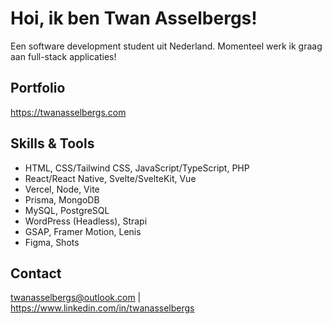 # Hoi, ik ben Twan Asselbergs!


Een software development student uit Nederland. Momenteel werk ik graag aan full-stack applicaties!


## Portfolio

https://twanasselbergs.com


## Skills & Tools
- HTML, CSS/Tailwind CSS, JavaScript/TypeScript, PHP
- React/React Native, Svelte/SvelteKit, Vue
- Vercel, Node, Vite
- Prisma, MongoDB
- MySQL, PostgreSQL
- WordPress (Headless), Strapi
- GSAP, Framer Motion, Lenis
- Figma, Shots


## Contact

twanasselbergs@outlook.com | https://www.linkedin.com/in/twanasselbergs
